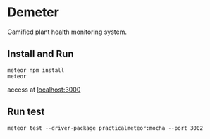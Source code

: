 # Demeter
Gamified plant health monitoring system. 
## Install and Run
```
meteor npm install
meteor
```
access at [localhost:3000](http://localhost:3000)

## Run test
```
meteor test --driver-package practicalmeteor:mocha --port 3002
```
